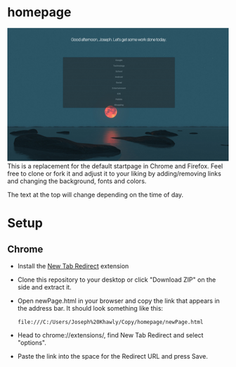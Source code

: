 # homepage
![screenshot](https://raw.githubusercontent.com/josephkhawly/homepage/master/screenshot.png)
This is a replacement for the default startpage in Chrome and Firefox. Feel free to clone or fork it and adjust it to your liking by adding/removing links and changing the background, fonts and colors.

The text at the top will change depending on the time of day.

# Setup
## Chrome
- Install the [New Tab Redirect](https://chrome.google.com/webstore/detail/new-tab-redirect/icpgjfneehieebagbmdbhnlpiopdcmna?hl=en) extension
- Clone this repository to your desktop or click "Download ZIP" on the side and extract it.
- Open newPage.html in your browser and copy the link that appears in the address bar. It should look something like this:
  ```
  file:///C:/Users/Joseph%20Khawly/Copy/homepage/newPage.html
  ```

- Head to chrome://extensions/, find New Tab Redirect and select "options".
- Paste the link into the space for the Redirect URL and press Save.
